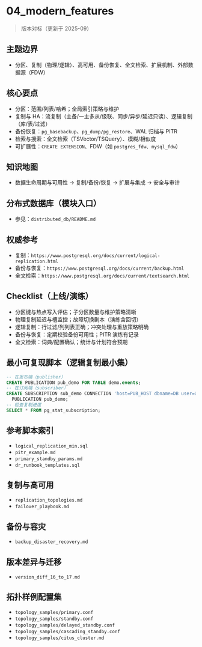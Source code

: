 ﻿# 04_modern_features

> 版本对标（更新于 2025-09）

## 主题边界

- 分区、复制（物理/逻辑）、高可用、备份恢复、全文检索、扩展机制、外部数据源（FDW）

## 核心要点

- 分区：范围/列表/哈希；全局索引策略与维护
- 复制与 HA：流复制（主备/一主多从/级联、同步/异步/延迟只读）、逻辑复制（库/表/过滤）
- 备份恢复：`pg_basebackup`、`pg_dump/pg_restore`、WAL 归档与 PITR
- 检索与搜索：全文检索（TSVector/TSQuery）、模糊/相似度
- 可扩展性：`CREATE EXTENSION`、FDW（如 `postgres_fdw`、`mysql_fdw`）

## 知识地图

- 数据生命周期与可用性 → 复制/备份/恢复 → 扩展与集成 → 安全与审计

## 分布式数据库（模块入口）

- 参见：`distributed_db/README.md`

## 权威参考

- 复制：`https://www.postgresql.org/docs/current/logical-replication.html`
- 备份与恢复：`https://www.postgresql.org/docs/current/backup.html`
- 全文检索：`https://www.postgresql.org/docs/current/textsearch.html`

## Checklist（上线/演练）

- 分区键与热点写入评估；子分区数量与维护策略清晰
- 物理复制延迟与槽监控；故障切换剧本（演练含回切）
- 逻辑复制：行过滤/列列表正确；冲突处理与重放策略明确
- 备份与恢复：定期校验备份可用性；PITR 演练有记录
- 全文检索：词典/配置确认；统计与计划符合预期

## 最小可复现脚本（逻辑复制最小集）

```sql
-- 在发布端（publisher）
CREATE PUBLICATION pub_demo FOR TABLE demo.events;
-- 在订阅端（subscriber）
CREATE SUBSCRIPTION sub_demo CONNECTION 'host=PUB_HOST dbname=DB user=USER password=PASS'
  PUBLICATION pub_demo;
-- 检查复制进度
SELECT * FROM pg_stat_subscription;
```

## 参考脚本索引

- `logical_replication_min.sql`
- `pitr_example.md`
- `primary_standby_params.md`
- `dr_runbook_templates.sql`

## 复制与高可用

- `replication_topologies.md`
- `failover_playbook.md`

## 备份与容灾

- `backup_disaster_recovery.md`

## 版本差异与迁移

- `version_diff_16_to_17.md`

## 拓扑样例配置集

- `topology_samples/primary.conf`
- `topology_samples/standby.conf`
- `topology_samples/delayed_standby.conf`
- `topology_samples/cascading_standby.conf`
- `topology_samples/citus_cluster.md`
